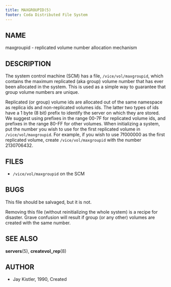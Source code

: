 ```yaml
---
title: MAXGROUPID(5)
footer: Coda Distributed File System
---
```


## NAME

maxgroupid - replicated volume number allocation mechanism

## DESCRIPTION

The system control machine (SCM) has a file, `/vice/vol/maxgroupid`,
which contains the maximum replicated (aka group) volume number that has
ever been allocated in the system. This is used as a simple way to
guarantee that group volume numbers are unique.

Replicated (or group) volume ids are allocated out of the same namespace as
replica ids and non-replicated volumes ids. The latter two types of ids have
a 1 byte (8 bit) prefix to identify the server on which they are stored. We
suggest using prefixes in the range 00-7F for replicated volume ids, and
prefixes in the range 80-FF for other volumes. When initializing a system,
put the number you wish to use for the first replicated volume in
`/vice/vol/maxgroupid`. For example, if you wish to use 7f000000 as the first
replicated volume, create `/vice/vol/maxgroupid` with the number 2130706432.

## FILES

- `/vice/vol/maxgroupid` on the SCM

## BUGS

This file should be salvaged, but it is not.

Removing this file (without reinitializing the whole system) is a recipe for
disaster. Grave confusion will result if group (or any other) volumes are
created with the same number.

## SEE ALSO

**servers**(5), **createvol\_rep**(8)

## AUTHOR

- Jay Kistler, 1990, Created
